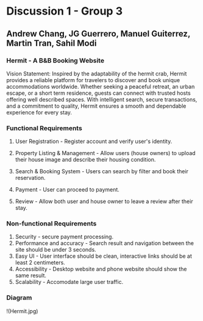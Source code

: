 # Discussion 1 - Group 3

## Andrew Chang, JG Guerrero, Manuel Guiterrez, Martin Tran, Sahil Modi

### Hermit - A B&B Booking Website
Vision Statement: Inspired by the adaptability of the hermit crab, Hermit provides a reliable platform for travelers to discover and book unique accommodations worldwide. Whether seeking a peaceful retreat, an urban escape, or a short term residence, guests can connect with trusted hosts offering well described spaces. With intelligent search, secure transactions, and a commitment to quality, Hermit ensures a smooth and dependable experience for every stay.

### Functional Requirements

1. User Registration - Register account and verify user's identity.

2. Property Listing & Management - Allow users (house owners) to upload their house image and describe their housing condition.

3. Search & Booking System - Users can search by filter and book their reservation.

4. Payment - User can proceed to payment.

5. Review - Allow both user and house owner to leave a review after their stay.

### Non-functional Requirements

1. Security - secure payment processing.
2. Performance and accuracy - Search result and navigation between the site should be under 3 seconds.
3. Easy UI - User interface should be clean, interactive links should be at least 2 centimeters.
4. Accessibility - Desktop website and phone website should show the same result.
5. Scalability - Accomodate large user traffic.

### Diagram
!(Hermit.jpg)

	
